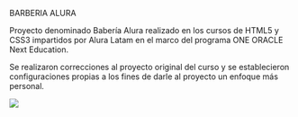 BARBERIA ALURA


Proyecto denominado Babería Alura realizado en los cursos de HTML5 y CSS3 impartidos por Alura Latam en el marco del programa ONE ORACLE Next Education. 
 
Se realizaron correcciones al proyecto original del curso y se establecieron configuraciones propias a los fines de darle al proyecto un enfoque más personal.

![](https://user-images.githubusercontent.com/116129705/207995018-487fd112-d069-45f9-b466-212a2f57d1c0.png)

